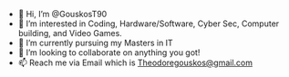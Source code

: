 - 👋 Hi, I’m @GouskosT90
- 👀 I’m interested in Coding, Hardware/Software, Cyber Sec, Computer building, and Video Games.
- 🌱 I’m currently pursuing my Masters in IT
- 💞️ I’m looking to collaborate on anything you got!
- 📫 Reach me via Email which is Theodoregouskos@gmail.com

<!---
GouskosT90/GouskosT90 is a ✨ special ✨ repository because its `README.md` (this file) appears on your GitHub profile.
You can click the Preview link to take a look at your changes.
--->
